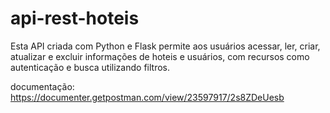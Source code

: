 # api-rest-hoteis
Esta API criada com Python e Flask permite aos usuários acessar, ler, criar, atualizar e excluir informações de hoteis e usuários, com recursos como autenticação e busca utilizando filtros.

documentação: https://documenter.getpostman.com/view/23597917/2s8ZDeUesb
